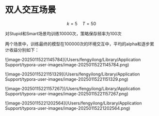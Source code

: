 # 双人交互场景

$$ k=5 \quad T = 50$$

对Stupid和Smart场景均训练10000次，策略保存频率为100次

两个场景中，训练最终的模型在100000次的环境交互中，平均的alpha和逐步累计收益分别如下：

![image-20250115221145784](/Users/fengyilong/Library/Application Support/typora-user-images/image-20250115221145784.png)

![image-20250115221151329](/Users/fengyilong/Library/Application Support/typora-user-images/image-20250115221151329.png)

![image-20250115221157267](/Users/fengyilong/Library/Application Support/typora-user-images/image-20250115221157267.png)

![image-20250115221202564](/Users/fengyilong/Library/Application Support/typora-user-images/image-20250115221202564.png)


